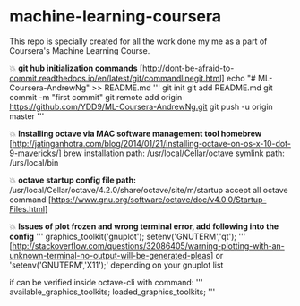 machine-learning-coursera
=========================

This repo is specially created for all the work done my me as a part of Coursera's Machine Learning Course.


:boom: **git hub initialization commands**
[http://dont-be-afraid-to-commit.readthedocs.io/en/latest/git/commandlinegit.html]
echo "# ML-Coursera-AndrewNg" >> README.md
'''
git init
git add README.md
git commit -m "first commit"
git remote add origin https://github.com/YDD9/ML-Coursera-AndrewNg.git
git push -u origin master
'''


:boom: **Installing octave via MAC software management tool homebrew**
[http://jatinganhotra.com/blog/2014/01/21/installing-octave-on-os-x-10-dot-9-mavericks/]
brew installation path:
/usr/local/Cellar/octave
symlink path:
/urs/local/bin


:boom: **octave startup config file path:**
/usr/local/Cellar/octave/4.2.0/share/octave/site/m/startup
accept all octave command
[https://www.gnu.org/software/octave/doc/v4.0.0/Startup-Files.html]


:boom: **Issues of plot frozen and wrong terminal error, add following into the config**
'''
graphics_toolkit('gnuplot');
setenv('GNUTERM','qt');
'''
[http://stackoverflow.com/questions/32086405/warning-plotting-with-an-unknown-terminal-no-output-will-be-generated-pleas]
or 'setenv('GNUTERM','X11');' depending on your gnuplot list

if can be verified inside octave-cli with command:
'''
available_graphics_toolkits;
loaded_graphics_toolkits;
'''

